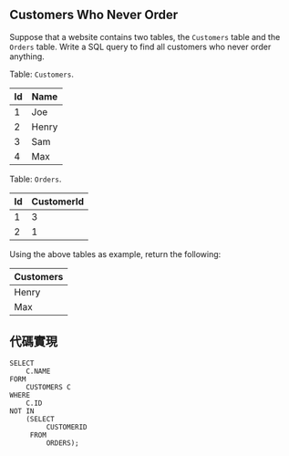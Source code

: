 ## Customers Who Never Order

Suppose that a website contains two tables, the ``Customers`` table and the ``Orders`` table. Write a SQL query to find all customers who never order anything.

Table: ``Customers``.

| Id | Name |
| --- | --- |
| 1 | Joe |
| 2 | Henry |
| 3 | Sam |
| 4 | Max |

Table: ``Orders``.

| Id | CustomerId |
| --- | --- |
| 1 | 3 |
| 2 | 1 |

Using the above tables as example, return the following:

| Customers |
| --- |
| Henry |
| Max | 

## 代碼實現

```
SELECT 
    C.NAME 
FORM 
    CUSTOMERS C
WHERE 
    C.ID 
NOT IN 
    (SELECT 
         CUSTOMERID
     FROM
         ORDERS);
         
```
